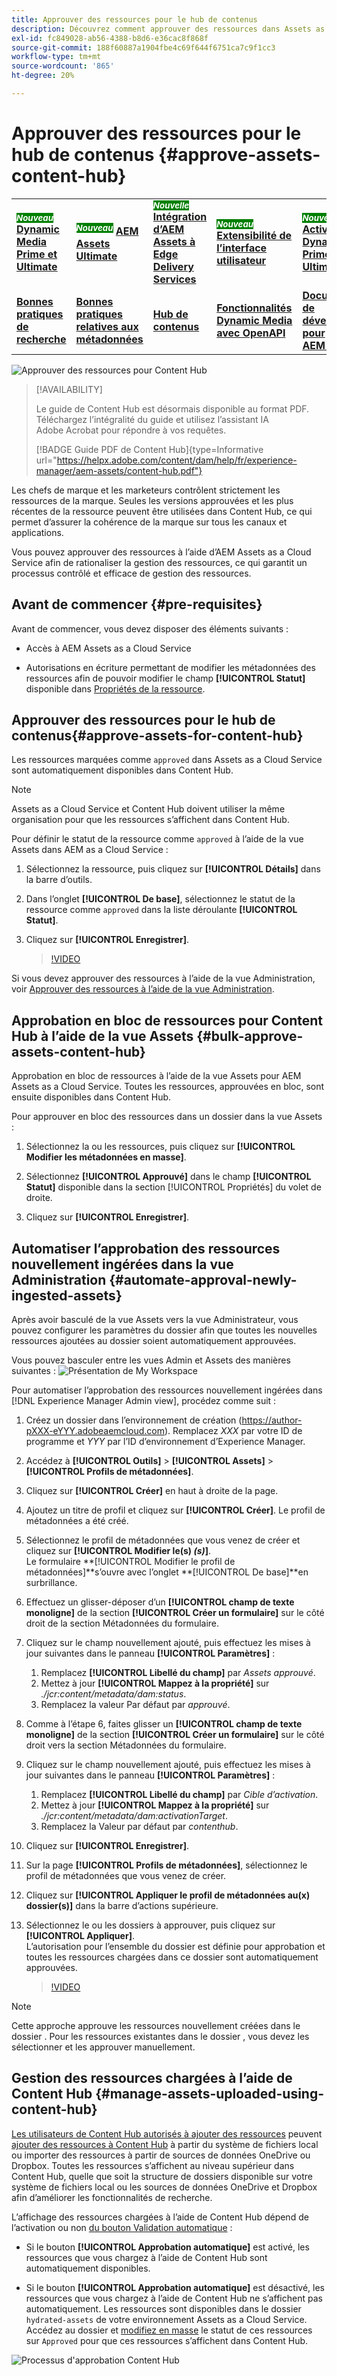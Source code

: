 ```yaml
---
title: Approuver des ressources pour le hub de contenus
description: Découvrez comment approuver des ressources dans Assets as a Cloud Service pour les rendre disponibles dans Content Hub.
exl-id: fc849028-ab56-4388-b8d6-e36cac8f868f
source-git-commit: 188f60887a1904fbe4c69f644f6751ca7c9f1cc3
workflow-type: tm+mt
source-wordcount: '865'
ht-degree: 20%

---
```


# Approuver des ressources pour le hub de contenus {#approve-assets-content-hub}

<table>
    <tr>
        <td>
            <sup style= "background-color:#008000; color:#FFFFFF; font-weight:bold"><i>Nouveau</i></sup> <a href="/help/assets/dynamic-media/dm-prime-ultimate.md"><b>Dynamic Media Prime et Ultimate</b></a>
        </td>
        <td>
            <sup style= "background-color:#008000; color:#FFFFFF; font-weight:bold"><i>Nouveau</i></sup> <a href="/help/assets/assets-ultimate-overview.md"><b>AEM Assets Ultimate</b></a>
        </td>
        <td>
            <sup style= "background-color:#008000; color:#FFFFFF; font-weight:bold"><i>Nouvelle</i></sup> <a href="/help/assets/integrate-aem-assets-edge-delivery-services.md"><b>Intégration d’AEM Assets à Edge Delivery Services</b></a>
        </td>
        <td>
            <sup style= "background-color:#008000; color:#FFFFFF; font-weight:bold"><i>Nouveau</i></sup> <a href="/help/assets/aem-assets-view-ui-extensibility.md"><b>Extensibilité de l’interface utilisateur</b></a>
        </td>
          <td>
            <sup style= "background-color:#008000; color:#FFFFFF; font-weight:bold"><i>Nouveau</i></sup> <a href="/help/assets/dynamic-media/enable-dynamic-media-prime-and-ultimate.md"><b>Activation de Dynamic Media Prime et Ultimate</b></a>
        </td>
    </tr>
    <tr>
        <td>
            <a href="/help/assets/search-best-practices.md"><b>Bonnes pratiques de recherche</b></a>
        </td>
        <td>
            <a href="/help/assets/metadata-best-practices.md"><b>Bonnes pratiques relatives aux métadonnées</b></a>
        </td>
        <td>
            <a href="/help/assets/product-overview.md"><b>Hub de contenus</b></a>
        </td>
        <td>
            <a href="/help/assets/dynamic-media-open-apis-overview.md"><b>Fonctionnalités Dynamic Media avec OpenAPI</b></a>
        </td>
        <td>
            <a href="https://developer.adobe.com/experience-cloud/experience-manager-apis/"><b>Documentation de développement pour AEM Assets</b></a>
        </td>
    </tr>
</table>

![Approuver des ressources pour Content Hub](assets/content-hub-approve-assets.png)

>[!AVAILABILITY]
>
>Le guide de Content Hub est désormais disponible au format PDF. Téléchargez l’intégralité du guide et utilisez l’assistant IA Adobe Acrobat pour répondre à vos requêtes.
>
>[!BADGE Guide PDF de Content Hub]{type=Informative url="https://helpx.adobe.com/content/dam/help/fr/experience-manager/aem-assets/content-hub.pdf"}

Les chefs de marque et les marketeurs contrôlent strictement les ressources de la marque. Seules les versions approuvées et les plus récentes de la ressource peuvent être utilisées dans Content Hub, ce qui permet d’assurer la cohérence de la marque sur tous les canaux et applications.

Vous pouvez approuver des ressources à l’aide d’AEM Assets as a Cloud Service afin de rationaliser la gestion des ressources, ce qui garantit un processus contrôlé et efficace de gestion des ressources.

## Avant de commencer {#pre-requisites}

Avant de commencer, vous devez disposer des éléments suivants :

* Accès à AEM Assets as a Cloud Service

* Autorisations en écriture permettant de modifier les métadonnées des ressources afin de pouvoir modifier le champ **[!UICONTROL Statut]** disponible dans [Propriétés de la ressource](/help/assets/manage-organize-assets-view.md##manage-asset-status).

## Approuver des ressources pour le hub de contenus{#approve-assets-for-content-hub}

Les ressources marquées comme `approved` dans Assets as a Cloud Service sont automatiquement disponibles dans Content Hub.

>[!NOTE]
>
Assets as a Cloud Service et Content Hub doivent utiliser la même organisation pour que les ressources s’affichent dans Content Hub.

Pour définir le statut de la ressource comme `approved` à l’aide de la vue Assets dans AEM as a Cloud Service :

1. Sélectionnez la ressource, puis cliquez sur **[!UICONTROL Détails]** dans la barre d’outils.

1. Dans l’onglet **[!UICONTROL De base]**, sélectionnez le statut de la ressource comme `approved` dans la liste déroulante **[!UICONTROL Statut]**.
1. Cliquez sur **[!UICONTROL Enregistrer]**.

   >[!VIDEO](https://video.tv.adobe.com/v/3433172)

Si vous devez approuver des ressources à l’aide de la vue Administration, voir [Approuver des ressources à l’aide de la vue Administration](/help/assets/approve-assets.md#approve-assets).

## Approbation en bloc de ressources pour Content Hub à l’aide de la vue Assets {#bulk-approve-assets-content-hub}

Approbation en bloc de ressources à l’aide de la vue Assets pour AEM Assets as a Cloud Service. Toutes les ressources, approuvées en bloc, sont ensuite disponibles dans Content Hub.

Pour approuver en bloc des ressources dans un dossier dans la vue Assets :

1. Sélectionnez la ou les ressources, puis cliquez sur **[!UICONTROL Modifier les métadonnées en masse]**.

1. Sélectionnez **[!UICONTROL Approuvé]** dans le champ **[!UICONTROL Statut]** disponible dans la section [!UICONTROL Propriétés] du volet de droite.

1. Cliquez sur **[!UICONTROL Enregistrer]**.

## Automatiser l’approbation des ressources nouvellement ingérées dans la vue Administration {#automate-approval-newly-ingested-assets}

Après avoir basculé de la vue Assets vers la vue Administrateur, vous pouvez configurer les paramètres du dossier afin que toutes les nouvelles ressources ajoutées au dossier soient automatiquement approuvées.

Vous pouvez basculer entre les vues Admin et Assets des manières suivantes :
![Présentation de My Workspace](assets/assets-view.png)

Pour automatiser l’approbation des ressources nouvellement ingérées dans [!DNL Experience Manager Admin view], procédez comme suit :

1. Créez un dossier dans l’environnement de création (https://author-pXXX-eYYY.adobeaemcloud.com). Remplacez _XXX_ par votre ID de programme et _YYY_ par l’ID d’environnement d’Experience Manager.
1. Accédez à **[!UICONTROL Outils]** > **[!UICONTROL Assets]** > **[!UICONTROL Profils de métadonnées]**.
1. Cliquez sur **[!UICONTROL Créer]** en haut à droite de la page.
1. Ajoutez un titre de profil et cliquez sur **[!UICONTROL Créer]**. Le profil de métadonnées a été créé.
1. Sélectionnez le profil de métadonnées que vous venez de créer et cliquez sur **[!UICONTROL Modifier le(s) _(s)_]**. <br>Le formulaire **[!UICONTROL Modifier le profil de métadonnées]**s’ouvre avec l’onglet **[!UICONTROL De base]**en surbrillance.
1. Effectuez un glisser-déposer d’un **[!UICONTROL champ de texte monoligne]** de la section **[!UICONTROL Créer un formulaire]** sur le côté droit de la section Métadonnées du formulaire.
1. Cliquez sur le champ nouvellement ajouté, puis effectuez les mises à jour suivantes dans le panneau **[!UICONTROL Paramètres]** :
   1. Remplacez **[!UICONTROL Libellé du champ]** par _Assets approuvé_.
   1. Mettez à jour **[!UICONTROL Mappez à la propriété]** sur _./jcr:content/metadata/dam:status_.
   1. Remplacez la valeur Par défaut par _approuvé_.

1. Comme à l’étape 6, faites glisser un **[!UICONTROL champ de texte monoligne]** de la section **[!UICONTROL Créer un formulaire]** sur le côté droit vers la section Métadonnées du formulaire.
1. Cliquez sur le champ nouvellement ajouté, puis effectuez les mises à jour suivantes dans le panneau **[!UICONTROL Paramètres]** :
   1. Remplacez **[!UICONTROL Libellé du champ]** par _Cible d’activation_.
   1. Mettez à jour **[!UICONTROL Mappez à la propriété]** sur _./jcr:content/metadata/dam:activationTarget_.
   1. Remplacez la Valeur par défaut par _contenthub_.

1. Cliquez sur **[!UICONTROL Enregistrer]**.
1. Sur la page **[!UICONTROL Profils de métadonnées]**, sélectionnez le profil de métadonnées que vous venez de créer.
1. Cliquez sur **[!UICONTROL Appliquer le profil de métadonnées au(x) dossier(s)]** dans la barre d’actions supérieure.
1. Sélectionnez le ou les dossiers à approuver, puis cliquez sur **[!UICONTROL Appliquer]**.
   <br> L’autorisation pour l’ensemble du dossier est définie pour approbation et toutes les ressources chargées dans ce dossier sont automatiquement approuvées.

   >[!VIDEO](https://video.tv.adobe.com/v/3427431)

>[!NOTE]
> 
Cette approche approuve les ressources nouvellement créées dans le dossier . Pour les ressources existantes dans le dossier , vous devez les sélectionner et les approuver manuellement.

## Gestion des ressources chargées à l’aide de Content Hub {#manage-assets-uploaded-using-content-hub}

[Les utilisateurs de Content Hub autorisés à ajouter des ressources](/help/assets/deploy-content-hub.md#onboard-content-hub-users-add-assets) peuvent [ajouter des ressources à Content Hub](/help/assets/upload-brand-approved-assets.md) à partir du système de fichiers local ou importer des ressources à partir de sources de données OneDrive ou Dropbox. Toutes les ressources s’affichent au niveau supérieur dans Content Hub, quelle que soit la structure de dossiers disponible sur votre système de fichiers local ou les sources de données OneDrive et Dropbox afin d’améliorer les fonctionnalités de recherche.

L’affichage des ressources chargées à l’aide de Content Hub dépend de l’activation ou non [du bouton Validation automatique](/help/assets/configure-content-hub-ui-options.md#configure-import-options-content-hub) :

* Si le bouton **[!UICONTROL Approbation automatique]** est activé, les ressources que vous chargez à l’aide de Content Hub sont automatiquement disponibles.

* Si le bouton **[!UICONTROL Approbation automatique]** est désactivé, les ressources que vous chargez à l’aide de Content Hub ne s’affichent pas automatiquement. Les ressources sont disponibles dans le dossier `hydrated-assets` de votre environnement Assets as a Cloud Service. Accédez au dossier et [modifiez en masse](#bulk-approve-assets-content-hub) le statut de ces ressources sur `Approved` pour que ces ressources s’affichent dans Content Hub.

![Processus d&#39;approbation Content Hub](/help/assets/assets/content-hub-approval.png)
